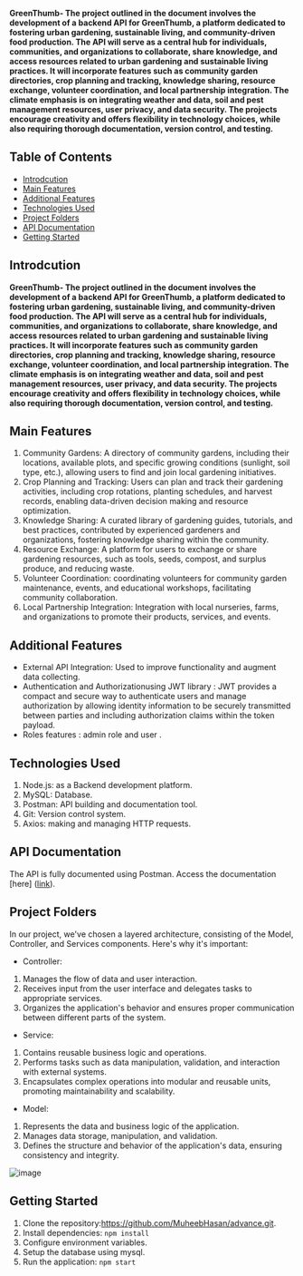 **GreenThumb- The project outlined in the document involves the development of a backend API for GreenThumb, a platform dedicated to fostering urban gardening, sustainable living, and community-driven food production. The API will serve as a central hub for individuals, communities, and organizations to collaborate, share knowledge, and access resources related to urban gardening and sustainable living practices. It will incorporate features such as community garden directories, crop planning and tracking, knowledge sharing, resource exchange, volunteer coordination, and local partnership integration. The climate emphasis is on integrating weather and data, soil and pest management resources, user privacy, and data security. The projects encourage creativity and offers flexibility in technology choices, while also requiring thorough documentation, version control, and testing.**
## Table of Contents 
* [Introdcution](https://github.com/MuheebHasan/advance.wiki.git?tab=readme-ov-file#-introdcution)
* [Main Features](https://github.com/MuheebHasan/advance.wiki.git?tab=readme-ov-file#main-features)
* [Additional Features](https://github.com/MuheebHasan/advance.wiki.git?tab=readme-ov-file#additional-features)
* [Technologies Used](https://github.com/MuheebHasan/advance.wiki.git?tab=readme-ov-file#technologies-used)
* [Project Folders](https://github.com/MuheebHasan/advance.wiki.git?tab=readme-ov-file#project-folders)
* [API Documentation](https://github.com/MuheebHasan/advance.wiki.git?tab=readme-ov-file#api-documentation)
* [Getting Started](https://github.com/MuheebHasan/advance.wiki.git?tab=readme-ov-file#getting-started)

## Introdcution 

**GreenThumb- The project outlined in the document involves the development of a backend API for GreenThumb, a platform dedicated to fostering urban gardening, sustainable living, and community-driven food production. The API will serve as a central hub for individuals, communities, and organizations to collaborate, share knowledge, and access resources related to urban gardening and sustainable living practices. It will incorporate features such as community garden directories, crop planning and tracking, knowledge sharing, resource exchange, volunteer coordination, and local partnership integration. The climate emphasis is on integrating weather and data, soil and pest management resources, user privacy, and data security. The projects encourage creativity and offers flexibility in technology choices, while also requiring thorough documentation, version control, and testing.**

## Main Features
1. Community Gardens: A directory of community gardens, including their locations, 
available plots, and specific growing conditions (sunlight, soil type, etc.), allowing users to 
find and join local gardening initiatives. 
2. Crop Planning and Tracking: Users can plan and track their gardening activities, including 
crop rotations, planting schedules, and harvest records, enabling data-driven decision
making and resource optimization. 
3. Knowledge Sharing: A curated library of gardening guides, tutorials, and best practices, 
contributed by experienced gardeners and organizations, fostering knowledge sharing 
within the community. 
4. Resource Exchange: A platform for users to exchange or share gardening resources, such 
as tools, seeds, compost, and surplus produce, and reducing waste. 
5. Volunteer Coordination: coordinating volunteers for community garden maintenance, 
events, and educational workshops, facilitating community collaboration. 
6. Local Partnership Integration: Integration with local nurseries, farms, and organizations 
to promote their products, services, and events.

## Additional Features
*  External API Integration: Used to improve functionality and augment data collecting.
*  Authentication and Authorizationusing JWT library : JWT provides a compact and secure way to authenticate users and manage authorization by allowing identity information to be securely transmitted between parties and including authorization claims within the token payload.
*  Roles features : admin role and user .


## Technologies Used
1. Node.js: as a Backend development platform.
2. MySQL: Database.
3. Postman: API building and documentation tool.
4. Git: Version control system.
5. Axios: making and managing HTTP requests.

## API Documentation
The API is fully documented using Postman. Access the documentation [here] ([link](https://www.postman.com/grey-satellite-759134/workspace/advance/collection/34092625-8bf83446-9fb7-41ca-acf5-a8ba15c500a5?action=share&creator=34092625)).

## Project Folders
 In our project, we've chosen a layered architecture, consisting of the Model, Controller, and Services components. Here's why it's important:

* Controller:
1. Manages the flow of data and user interaction.
2. Receives input from the user interface and delegates tasks to appropriate services.
3. Organizes the application's behavior and ensures proper communication between different parts of the system.

* Service:
1. Contains reusable business logic and operations.
2. Performs tasks such as data manipulation, validation, and interaction with external systems.
3. Encapsulates complex operations into modular and reusable units, promoting maintainability and scalability.

* Model:
1. Represents the data and business logic of the application.
2. Manages data storage, manipulation, and validation.
3. Defines the structure and behavior of the application's data, ensuring consistency and integrity.

![image](https://github.com/MuheebHasan/advance/tree/main/utils/Capture.PNG)

## Getting Started
1. Clone the repository:https://github.com/MuheebHasan/advance.git.
2. Install dependencies: `npm install`
3. Configure environment variables.
4. Setup the database using mysql.
5. Run the application: `npm start`
